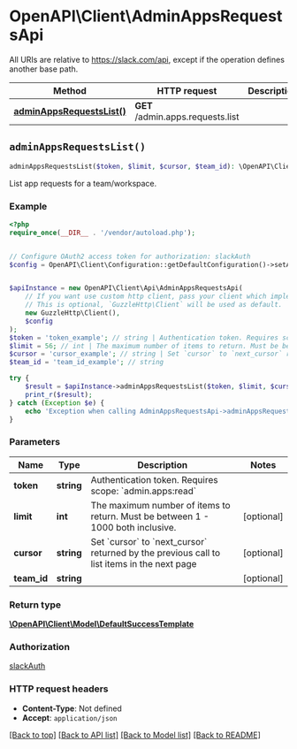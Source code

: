 # OpenAPI\Client\AdminAppsRequestsApi

All URIs are relative to https://slack.com/api, except if the operation defines another base path.

| Method | HTTP request | Description |
| ------------- | ------------- | ------------- |
| [**adminAppsRequestsList()**](AdminAppsRequestsApi.md#adminAppsRequestsList) | **GET** /admin.apps.requests.list |  |


## `adminAppsRequestsList()`

```php
adminAppsRequestsList($token, $limit, $cursor, $team_id): \OpenAPI\Client\Model\DefaultSuccessTemplate
```



List app requests for a team/workspace.

### Example

```php
<?php
require_once(__DIR__ . '/vendor/autoload.php');


// Configure OAuth2 access token for authorization: slackAuth
$config = OpenAPI\Client\Configuration::getDefaultConfiguration()->setAccessToken('YOUR_ACCESS_TOKEN');


$apiInstance = new OpenAPI\Client\Api\AdminAppsRequestsApi(
    // If you want use custom http client, pass your client which implements `GuzzleHttp\ClientInterface`.
    // This is optional, `GuzzleHttp\Client` will be used as default.
    new GuzzleHttp\Client(),
    $config
);
$token = 'token_example'; // string | Authentication token. Requires scope: `admin.apps:read`
$limit = 56; // int | The maximum number of items to return. Must be between 1 - 1000 both inclusive.
$cursor = 'cursor_example'; // string | Set `cursor` to `next_cursor` returned by the previous call to list items in the next page
$team_id = 'team_id_example'; // string

try {
    $result = $apiInstance->adminAppsRequestsList($token, $limit, $cursor, $team_id);
    print_r($result);
} catch (Exception $e) {
    echo 'Exception when calling AdminAppsRequestsApi->adminAppsRequestsList: ', $e->getMessage(), PHP_EOL;
}
```

### Parameters

| Name | Type | Description  | Notes |
| ------------- | ------------- | ------------- | ------------- |
| **token** | **string**| Authentication token. Requires scope: &#x60;admin.apps:read&#x60; | |
| **limit** | **int**| The maximum number of items to return. Must be between 1 - 1000 both inclusive. | [optional] |
| **cursor** | **string**| Set &#x60;cursor&#x60; to &#x60;next_cursor&#x60; returned by the previous call to list items in the next page | [optional] |
| **team_id** | **string**|  | [optional] |

### Return type

[**\OpenAPI\Client\Model\DefaultSuccessTemplate**](../Model/DefaultSuccessTemplate.md)

### Authorization

[slackAuth](../../README.md#slackAuth)

### HTTP request headers

- **Content-Type**: Not defined
- **Accept**: `application/json`

[[Back to top]](#) [[Back to API list]](../../README.md#endpoints)
[[Back to Model list]](../../README.md#models)
[[Back to README]](../../README.md)
